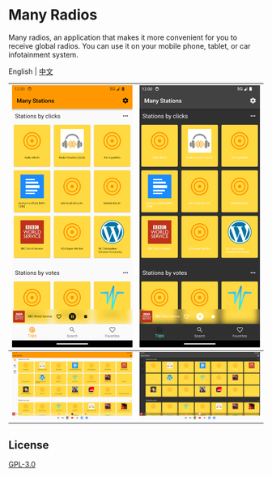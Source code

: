 # Many Radios

Many radios, an application that makes it more convenient for you to receive global radios. You can use it on your mobile phone, tablet, or car infotainment system.

English | [中文](./README_ZH.md)

| ![](./app-mobile.png) | ![](./app-mobile-dark.png) |
| --------------------- | -------------------------- |
| ![](./app-tablet.png) | ![](./app-tablet-dark.png) |

## License

[GPL-3.0](LICENSE)
